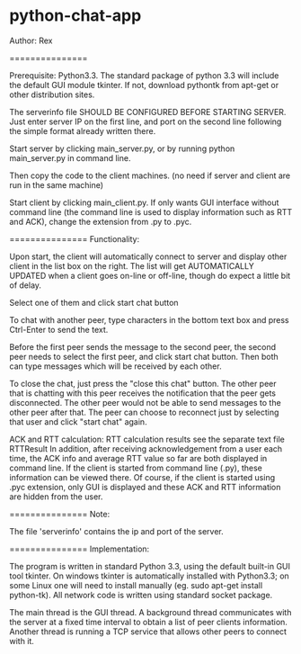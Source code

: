 python-chat-app
===============

Author: Rex

===============

Prerequisite:
Python3.3. The standard package of python 3.3 will include the default GUI module tkinter. If not,
download pythontk from apt-get or other distribution sites.

The serverinfo file SHOULD BE CONFIGURED BEFORE STARTING SERVER. Just enter server IP on the first line,
and port on the second line following the simple format already written there.

Start server by clicking main_server.py, or by running python main_server.py in command line.

Then copy the code to the client machines. (no need if server and client are run in the same machine)

Start client by clicking main_client.py. If only wants GUI interface without command line (the command
line is used to display information such as RTT and ACK), change the extension from .py to .pyc.


===============
Functionality:

Upon start, the client will automatically connect to server and display other client in the list box
on the right. The list will get AUTOMATICALLY UPDATED when a client goes on-line or off-line, though
do expect a little bit of delay.

Select one of them and click start chat button

To chat with another peer, type characters in the bottom text box and press Ctrl-Enter to send the text.

Before the first peer sends the message to the second peer, the second peer needs to select the first peer,
and click start chat button. Then both can type messages which will be received by each other.

To close the chat, just press the "close this chat" button. The other peer that is chatting with this peer
receives the notification that the peer gets disconnected. The other peer would not be able to send messages
to the other peer after that. The peer can choose to reconnect just by selecting that user and click "start 
chat" again.

ACK and RTT calculation:
RTT calculation results see the separate text file RTTResult
In addition, after receiving acknowledgement from a user each time, the ACK info and average RTT value so far
are both displayed in command line. If the client is started from command line (.py), these information can be
viewed there. Of course, if the client is started using .pyc extension, only GUI is displayed and these ACK
and RTT information are hidden from the user.

===============
Note:

The file 'serverinfo' contains the ip and port of the server.

===============
Implementation:

The program is written in standard Python 3.3, using the default built-in GUI tool tkinter. On windows
tkinter is automatically installed with Python3.3; on some Linux one will need to install manually
(eg. sudo apt-get install python-tk). All network code is written using standard socket package.

The main thread is the GUI thread. A background thread communicates with the server at a fixed time interval
to obtain a list of peer clients information. Another thread is running a TCP service that allows other 
peers to connect with it.